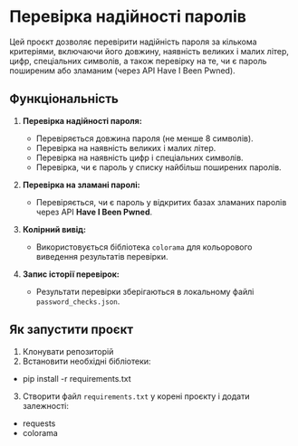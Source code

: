 # Перевірка надійності паролів

Цей проєкт дозволяє перевірити надійність пароля за кількома критеріями, включаючи його довжину, наявність великих і малих літер, цифр, спеціальних символів, а також перевірку на те, чи є пароль поширеним або зламаним (через API Have I Been Pwned).

## Функціональність

1. **Перевірка надійності пароля:**
   - Перевіряється довжина пароля (не менше 8 символів).
   - Перевірка на наявність великих і малих літер.
   - Перевірка на наявність цифр і спеціальних символів.
   - Перевірка, чи є пароль у списку найбільш поширених паролів.

2. **Перевірка на зламані паролі:**
   - Перевіряється, чи є пароль у відкритих базах зламаних паролів через API **Have I Been Pwned**.

3. **Колірний вивід:**
   - Використовується бібліотека `colorama` для кольорового виведення результатів перевірки.

4. **Запис історії перевірок:**
   - Результати перевірки зберігаються в локальному файлі `password_checks.json`.

## Як запустити проєкт


1. Клонувати репозиторій
2. Встановити необхідні бібліотеки:
 - pip install -r requirements.txt
3. Створити файл `requirements.txt` у корені проєкту і додати залежності:
 - requests
 - colorama



